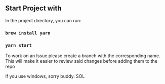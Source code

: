 ## Start Project with

In the project directory, you can run:

### `brew install yarn`
### `yarn start`



To work on an Issue please create a branch with the corresponding name.
This will make it easier to review said changes before adding them to the repo

If you use windows, sorry buddy. SOL
